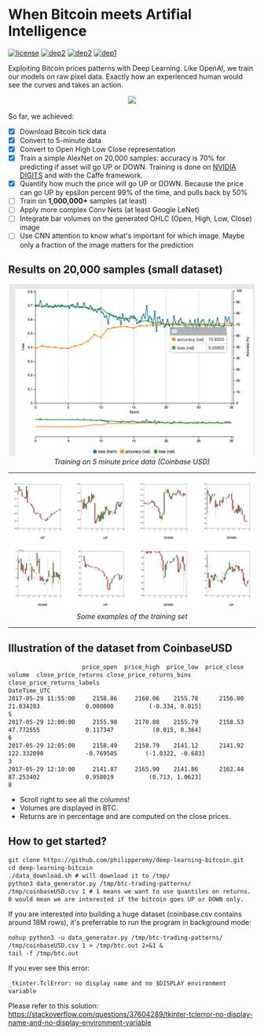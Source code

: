 # When Bitcoin meets Artifial Intelligence
[![license](https://img.shields.io/badge/License-Apache_2.0-brightgreen.svg)](https://github.com/philipperemy/keras-attention-mechanism/blob/master/LICENSE) 
[![dep2](https://img.shields.io/badge/Keras-2.0+-brightgreen.svg)](https://keras.io/) 
[![dep2](https://img.shields.io/badge/NVIDIA_Digits-5.0+-brightgreen.svg)](https://github.com/NVIDIA/DIGITS/releases) 
[![dep1](https://img.shields.io/badge/Status-Work_In_Progress-orange.svg)](https://www.tensorflow.org/) 

Exploiting Bitcoin prices patterns with Deep Learning. Like OpenAI, we train our models on raw pixel data. Exactly how an experienced human would see the curves and takes an action.

<p align="center">
  <img src="https://bitcoin.org/img/icons/opengraph.png" width="100">
</p>

So far, we achieved:

- [x] Download Bitcoin tick data
- [x] Convert to 5-minute data
- [x] Convert to Open High Low Close representation
- [x] Train a simple AlexNet on 20,000 samples: accuracy is 70% for predicting if asset will go UP or DOWN. Training is done on [NVIDIA DIGITS](https://github.com/nvidia/digits) and with the Caffe framework.
- [x] Quantify how much the price will go UP or DOWN. Because the price can go UP by epsilon percent 99% of the time, and pulls back by 50%
- [ ] Train on **1,000,000+** samples (at least)
- [ ] Apply more complex Conv Nets (at least Google LeNet)
- [ ] Integrate bar volumes on the generated OHLC (Open, High, Low, Close) image
- [ ] Use CNN attention to know what's important for which image. Maybe only a fraction of the image matters for the prediction

## Results on 20,000 samples (small dataset)

<p align="center">
  <img src="assets/1.png" width="500">
  <br><i>Training on 5 minute price data (Coinbase USD)</i>
</p>

<hr/>

<p align="center">
  <img src="assets/2.png" width="500">
  <br><i>Some examples of the training set</i>
</p>

<hr/>

## Illustration of the dataset from CoinbaseUSD

```
                     price_open  price_high  price_low  price_close      volume  close_price_returns close_price_returns_bins  close_price_returns_labels
DateTime_UTC                                                                                                                                             
2017-05-29 11:55:00     2158.86     2160.06    2155.78      2156.00   21.034283             0.000000          (-0.334, 0.015]                           5
2017-05-29 12:00:00     2155.98     2170.88    2155.79      2158.53   47.772555             0.117347           (0.015, 0.364]                           6
2017-05-29 12:05:00     2158.49     2158.79    2141.12      2141.92  122.332090            -0.769505        (-1.0322, -0.683]                           3
2017-05-29 12:10:00     2141.87     2165.90    2141.86      2162.44   87.253402             0.958019          (0.713, 1.0623]                           8
```
- Scroll right to see all the columns!
- Volumes are displayed in BTC.
- Returns are in percentage and are computed on the close prices.

## How to get started?
```
git clone https://github.com/philipperemy/deep-learning-bitcoin.git
cd deep-learning-bitcoin
./data_download.sh # will download it to /tmp/
python3 data_generator.py /tmp/btc-trading-patterns/ /tmp/coinbaseUSD.csv 1 # 1 means we want to use quantiles on returns. 0 would mean we are interested if the bitcoin goes UP or DOWN only.
```

If you are interested into building a huge dataset (coinbase.csv contains around 18M rows), it's preferrable to run the program in background mode:

```
nohup python3 -u data_generator.py /tmp/btc-trading-patterns/ /tmp/coinbaseUSD.csv 1 > /tmp/btc.out 2>&1 &
tail -f /tmp/btc.out
```

If you ever see this error:

```
_tkinter.TclError: no display name and no $DISPLAY environment variable
```

Please refer to this solution: https://stackoverflow.com/questions/37604289/tkinter-tclerror-no-display-name-and-no-display-environment-variable
